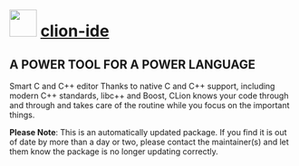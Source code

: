 # <img src="https://cdn.jsdelivr.net/gh/mkevenaar/chocolatey-packages@ae7413fd5316d97465e796f3fd823d2ed9f7c861/icons/clion-ide.png" width="48" height="48"/> [clion-ide](https://community.chocolatey.org/packages/clion-ide)

## A POWER TOOL FOR A POWER LANGUAGE

Smart C and C++ editor
Thanks to native C and C++ support, including modern C++ standards, libc++ and Boost, CLion knows your code through and through and takes care of the routine while you focus on the important things.

**Please Note**: This is an automatically updated package. If you find it is
out of date by more than a day or two, please contact the maintainer(s) and
let them know the package is no longer updating correctly.
